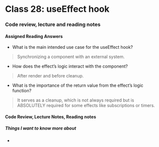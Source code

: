 # Class 28: useEffect hook

### Code review, lecture and reading notes


#### Assigned Reading Answers

- What is the main intended use case for the useEffect hook?

> Synchronizing a component with an external system.

- How does the effect’s logic interact with the component?

> After render and before cleanup.

- What is the importance of the return value from the effect’s logic function?

> It serves as a cleanup, which is not always required but is ABSOLUTELY required for some effects like subscriptions or timers.

#### Code Review, Lecture Notes, Reading notes



##### Things I want to know more about

- 